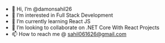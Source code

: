 - 👋 Hi, I’m @damonsahil26
- 👀 I’m interested in Full Stack Development
- 🌱 I’m currently learning React JS
- 💞️ I’m looking to collaborate on .NET Core With React Projects
- 📫 How to reach me @ sahil061626@gmail.com

<!---
damonsahil26/damonsahil26 is a ✨ special ✨ repository because its `README.md` (this file) appears on your GitHub profile.
You can click the Preview link to take a look at your changes.
--->
